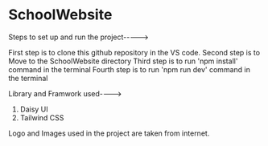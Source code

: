 # SchoolWebsite
 Steps to set up and run the project----->
 
First step is to clone this github repository in the VS code.
Second step is to Move to the SchoolWebsite directory
Third step is to run 'npm install' command in the terminal
Fourth step is to run 'npm run dev' command in the terminal

Library and Framwork used---->
 1. Daisy UI
 2. Tailwind CSS

Logo and Images used in the project are taken from internet.
